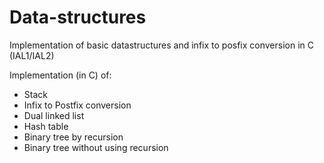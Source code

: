 # Data-structures
Implementation of basic datastructures and infix to posfix conversion in C (IAL1/IAL2)

Implementation (in C) of:
  - Stack 
  - Infix to Postfix conversion 
  - Dual linked list
  - Hash table 
  - Binary tree by recursion 
  - Binary tree without using recursion 
